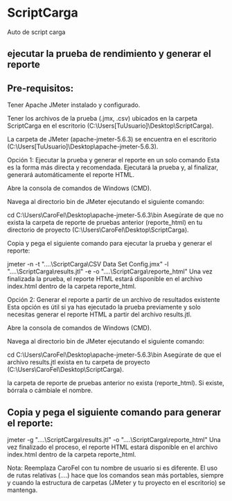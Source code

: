# ScriptCarga
Auto de script carga

 ejecutar la prueba de rendimiento y generar el reporte
 -
 Pre-requisitos:
-
Tener Apache JMeter instalado y configurado.

Tener los archivos de la prueba (.jmx, .csv) ubicados en la carpeta ScriptCarga en el escritorio (C:\Users\[TuUsuario]\Desktop\ScriptCarga).

La carpeta de JMeter (apache-jmeter-5.6.3) se encuentra en el escritorio (C:\Users\[TuUsuario]\Desktop\apache-jmeter-5.6.3).

Opción 1: Ejecutar la prueba y generar el reporte en un solo comando
Esta es la forma más directa y recomendada. Ejecutará la prueba y, al finalizar, generará automáticamente el reporte HTML.

Abre la consola de comandos de Windows (CMD).

Navega al directorio bin de JMeter ejecutando el siguiente comando:

cd C:\Users\CaroFel\Desktop\apache-jmeter-5.6.3\bin
Asegúrate de que no exista la carpeta de reporte de pruebas anterior (reporte_html) en tu directorio de proyecto (C:\Users\CaroFel\Desktop\ScriptCarga).

Copia y pega el siguiente comando para ejecutar la prueba y generar el reporte:

jmeter -n -t "..\..\ScriptCarga\CSV Data Set Config.jmx" -l "..\..\ScriptCarga\results.jtl" -e -o "..\..\ScriptCarga\reporte_html"
Una vez finalizada la prueba, el reporte HTML estará disponible en el archivo index.html dentro de la carpeta reporte_html.

Opción 2: Generar el reporte a partir de un archivo de resultados existente
Esta opción es útil si ya has ejecutado la prueba previamente y solo necesitas generar el reporte HTML a partir del archivo results.jtl.

Abre la consola de comandos de Windows (CMD).

Navega al directorio bin de JMeter ejecutando el siguiente comando:

cd C:\Users\CaroFel\Desktop\apache-jmeter-5.6.3\bin
Asegúrate de que el archivo results.jtl exista en tu carpeta de proyecto (C:\Users\CaroFel\Desktop\ScriptCarga).

la carpeta de reporte de pruebas anterior no exista (reporte_html). Si existe, bórrala o cámbiale el nombre.

Copia y pega el siguiente comando para generar el reporte:
-

jmeter -g "..\..\ScriptCarga\results.jtl" -o "..\..\ScriptCarga\reporte_html"
Una vez finalizado el proceso, el reporte HTML estará disponible en el archivo index.html dentro de la carpeta reporte_html.

Nota: Reemplaza CaroFel con tu nombre de usuario si es diferente. El uso de rutas relativas (..\..\) hace que los comandos sean más portables, siempre y cuando la estructura de carpetas (JMeter y tu proyecto en el escritorio) se mantenga.


